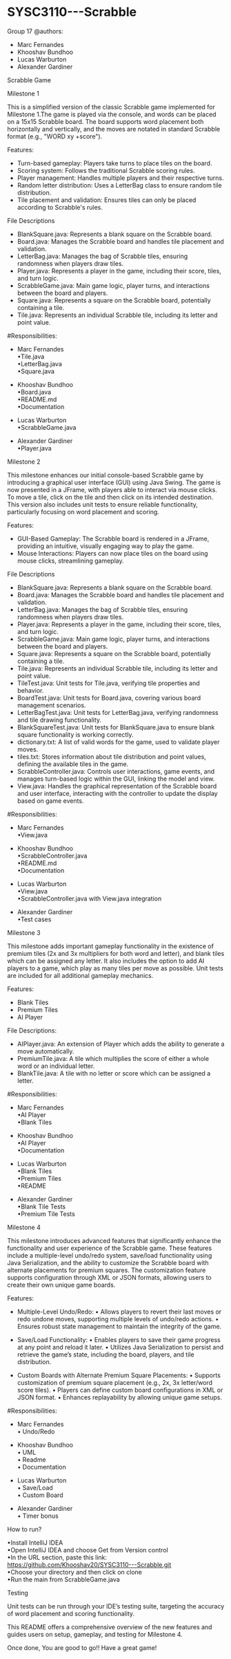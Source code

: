 # SYSC3110---Scrabble
Group 17
@authors:
- Marc Fernandes
- Khooshav Bundhoo
- Lucas Warburton
- Alexander Gardiner 

Scrabble Game

Milestone 1

This is a simplified version of the classic Scrabble game implemented for Milestone 1.The game is played via the console, and words can be placed on a 15x15 Scrabble board. The board supports word placement both horizontally and vertically, and the moves are notated in standard Scrabble format (e.g., "WORD xy +score").

Features:
- Turn-based gameplay: Players take turns to place tiles on the board.
- Scoring system: Follows the traditional Scrabble scoring rules.
- Player management: Handles multiple players and their respective turns.
- Random letter distribution: Uses a LetterBag class to ensure random tile distribution.
- Tile placement and validation: Ensures tiles can only be placed according to Scrabble's rules.

File Descriptions
- BlankSquare.java: Represents a blank square on the Scrabble board.
- Board.java: Manages the Scrabble board and handles tile placement and validation.
- LetterBag.java: Manages the bag of Scrabble tiles, ensuring randomness when players draw tiles.
- Player.java: Represents a player in the game, including their score, tiles, and turn logic.
- ScrabbleGame.java: Main game logic, player turns, and interactions between the board and players.
- Square.java: Represents a square on the Scrabble board, potentially containing a tile.
- Tile.java: Represents an individual Scrabble tile, including its letter and point value.

#Responsibilities:
- Marc Fernandes <br>
•Tile.java <br>
•LetterBag.java <br>
•Square.java <br>

- Khooshav Bundhoo <br>
 •Board.java <br>
 •README.md <br>
 •Documentation <br>

- Lucas Warburton <br>
 •ScrabbleGame.java <br>
  
- Alexander Gardiner <br>
 •Player.java <br>


Milestone 2

This milestone enhances our initial console-based Scrabble game by introducing a graphical user interface (GUI) using Java Swing. The game is now presented in a JFrame, with players able to interact via mouse clicks. To move a tile, click on the tile and then click on its intended destination. This version also includes unit tests to ensure reliable functionality, particularly focusing on word placement and scoring.

Features:
- GUI-Based Gameplay: The Scrabble board is rendered in a JFrame, providing an intuitive, visually engaging way to play the game.
- Mouse Interactions: Players can now place tiles on the board using mouse clicks, streamlining gameplay.

File Descriptions

- BlankSquare.java: Represents a blank square on the Scrabble board.
- Board.java: Manages the Scrabble board and handles tile placement and validation.
- LetterBag.java: Manages the bag of Scrabble tiles, ensuring randomness when players draw tiles.
- Player.java: Represents a player in the game, including their score, tiles, and turn logic.
- ScrabbleGame.java: Main game logic, player turns, and interactions between the board and players.
- Square.java: Represents a square on the Scrabble board, potentially containing a tile.
- Tile.java: Represents an individual Scrabble tile, including its letter and point value.
- TileTest.java: Unit tests for Tile.java, verifying tile properties and behavior.
- BoardTest.java: Unit tests for Board.java, covering various board management scenarios.
- LetterBagTest.java: Unit tests for LetterBag.java, verifying randomness and tile drawing functionality.
- BlankSquareTest.java: Unit tests for BlankSquare.java to ensure blank square functionality is working correctly.
- dictionary.txt: A list of valid words for the game, used to validate player moves.
- tiles.txt: Stores information about tile distribution and point values, defining the available tiles in the game.
- ScrabbleController.java: Controls user interactions, game events, and manages turn-based logic within the GUI, linking the model and view.
- View.java: Handles the graphical representation of the Scrabble board and user interface, interacting with the controller to update the display based on game events.


#Responsibilities:
- Marc Fernandes <br>
 •View.java <br>

- Khooshav Bundhoo <br>
 •ScrabbleController.java <br>
 •README.md <br>
 •Documentation <br>

- Lucas Warburton <br>
 •View.java <br>
 •ScrabbleController.java with View.java integration <br>
 
- Alexander Gardiner <br>
 •Test cases <br>


 Milestone 3

 This milestone adds important gameplay functionality in the existence of premium tiles (2x and 3x multipliers for both word and letter), and blank tiles which can be assigned any letter. It also includes the option to add AI players to a game, which play as many tiles per move as possible. Unit tests are included for all additional gameplay mechanics.

 Features:
 - Blank Tiles
 - Premium Tiles
 - AI Player

 File Descriptions:

 - AIPlayer.java: An extension of Player which adds the ability to generate a move automatically.
 - PremiumTile.java: A tile which multiplies the score of either a whole word or an individual letter.
 - BlankTile.java: A tile with no letter or score which can be assigned a letter.


 #Responsibilities:
 - Marc Fernandes <br>
 •AI Player <br>
 •Blank Tiles <br>

 - Khooshav Bundhoo <br>
 •AI Player <br>
 •Documentation <br>

 - Lucas Warburton <br>
 •Blank Tiles <br>
 •Premium Tiles <br>
 •README <br>

 - Alexander Gardiner <br>
 •Blank Tile Tests <br>
 •Premium Tile Tests <br>


Milestone 4

This milestone introduces advanced features that significantly enhance the functionality and user experience 
of the Scrabble game. These features include a multiple-level undo/redo system, save/load functionality using 
Java Serialization, and the ability to customize the Scrabble board with alternate placements for premium squares. 
The customization feature supports configuration through XML or JSON formats, allowing users to create their own unique game boards.

Features:

- Multiple-Level Undo/Redo:
	•	Allows players to revert their last moves or redo undone moves, supporting multiple levels of undo/redo actions.
	•	Ensures robust state management to maintain the integrity of the game.

- Save/Load Functionality:
	•	Enables players to save their game progress at any point and reload it later.
	•	Utilizes Java Serialization to persist and retrieve the game’s state, including the board, players, and tile distribution.

- Custom Boards with Alternate Premium Square Placements:
	•	Supports customization of premium square placement (e.g., 2x, 3x letter/word score tiles).
	•	Players can define custom board configurations in XML or JSON format.
	•	Enhances replayability by allowing unique game setups.


 #Responsibilities:
 - Marc Fernandes <br>
 • Undo/Redo <br>

 - Khooshav Bundhoo <br>
 • UML <br>
 • Readme <br>
 • Documentation <br>

 - Lucas Warburton <br>
 • Save/Load <br>
 • Custom Board <br>

 - Alexander Gardiner <br>
 • Timer bonus <br>


How to run?

 •Install IntelliJ IDEA <br>
 •Open IntelliJ IDEA and choose Get from Version control <br>
 •In the URL section, paste this link: https://github.com/Khooshav20/SYSC3110---Scrabble.git <br>
 •Choose your directory and then click on clone <br>
 •Run the main from ScrabbleGame.java <br>

Testing

Unit tests can be run through your IDE’s testing suite, targeting the accuracy of word placement and scoring functionality.

This README offers a comprehensive overview of the new features and guides users on setup, gameplay, and testing for Milestone 4.
 
Once done, You are good to go!! Have a great game!
